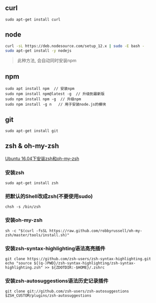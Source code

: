 ## curl 
```
sudo apt-get install curl
```

## node 
```bash
curl -sL https://deb.nodesource.com/setup_12.x | sudo -E bash -
sudo apt-get install -y nodejs
```
> 此种方法, 会自动同时安装npm

## npm
```
sudo apt install npm  // 安装npm
sudo npm install npm@latest -g  // 升级到最新版
sudo npm install npm -g  // 升级npm
sudo npm install -g n   // 用于安装node.js的模块
```

## git 
```
sudo apt-get install git
```


## zsh & oh-my-zsh
[Ubuntu 16.04下安装zsh和oh-my-zsh](https://www.cnblogs.com/easonjim/p/7863099.html)
### 安装zsh
```
sudo apt-get install zsh
```

### 把默认的Shell改成zsh(不要使用sudo)
```
chsh -s /bin/zsh
```

### 安装oh-my-zsh
```
sh -c "$(curl -fsSL https://raw.github.com/robbyrussell/oh-my-zsh/master/tools/install.sh)"
```

### 安装zsh-syntax-highlighting语法高亮插件
```
git clone https://github.com/zsh-users/zsh-syntax-highlighting.git
echo "source ${(q-)PWD}/zsh-syntax-highlighting/zsh-syntax-highlighting.zsh" >> ${ZDOTDIR:-$HOME}/.zshrc
```
### 安装zsh-autosuggestions语法历史记录插件
```
git clone git://github.com/zsh-users/zsh-autosuggestions $ZSH_CUSTOM/plugins/zsh-autosuggestions
```

